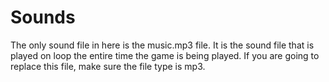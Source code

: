 # Sounds

The only sound file in here is the music.mp3 file. It is the sound file that is played on loop the entire time the game is being played. If you are going to replace this file, make sure the file type is mp3.